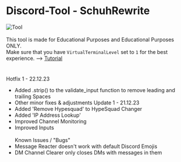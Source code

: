 # Discord-Tool - SchuhRewrite
![Tool](https://schuh.wtf/resources/images/rewrite.png)
<br><br>
This tool is made for Educational Purposes and Educational Purposes ONLY.<br>
Make sure that you have `VirtualTerminalLevel` set to `1` for the best experience. --> [Tutorial](https://www.youtube.com/watch?v=HeJOyEw3RtM)
#
Hotfix 1 - 22.12.23
* Added .strip() to the validate_input function to remove leading and trailing Spaces
* Other minor fixes & adjustments
Update 1 - 21.12.23<br>
* Added 'Remove Hypesquad' to HypeSquad Changer<br>
* Added 'IP Address Lookup'<br>
* Improved Channel Monitoring<br>
* Improved Inputs
<br><br>
Known Issues / "Bugs"<br>
* Message Reacter doesn't work with default Discord Emojis<br>
* DM Channel Clearer only closes DMs with messages in them

